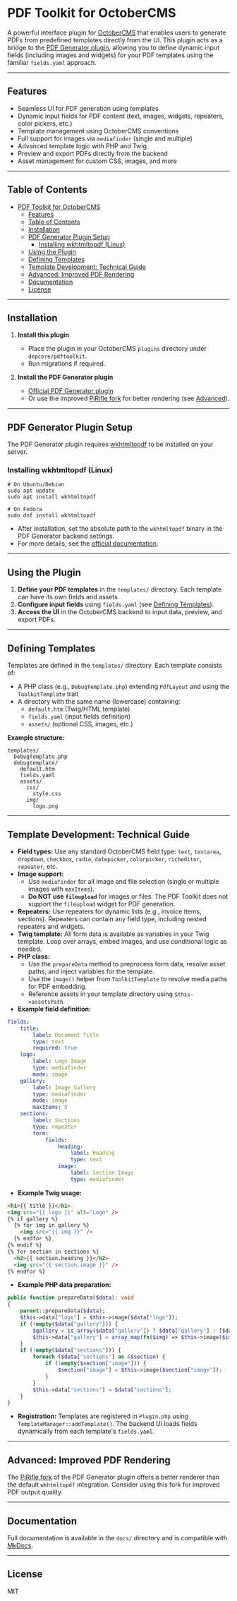 # PDF Toolkit for OctoberCMS

A powerful interface plugin for [OctoberCMS](https://octobercms.com/) that enables users to generate PDFs from predefined templates directly from the UI. This plugin acts as a bridge to the [PDF Generator plugin](https://docs.init.biz/article/pdf-generator), allowing you to define dynamic input fields (including images and widgets) for your PDF templates using the familiar `fields.yaml` approach.

---

## Features
- Seamless UI for PDF generation using templates
- Dynamic input fields for PDF content (text, images, widgets, repeaters, color pickers, etc.)
- Template management using OctoberCMS conventions
- Full support for images via `mediafinder` (single and multiple)
- Advanced template logic with PHP and Twig
- Preview and export PDFs directly from the backend
- Asset management for custom CSS, images, and more

---

## Table of Contents
- [PDF Toolkit for OctoberCMS](#pdf-toolkit-for-octobercms)
  - [Features](#features)
  - [Table of Contents](#table-of-contents)
  - [Installation](#installation)
  - [PDF Generator Plugin Setup](#pdf-generator-plugin-setup)
    - [Installing wkhtmltopdf (Linux)](#installing-wkhtmltopdf-linux)
  - [Using the Plugin](#using-the-plugin)
  - [Defining Templates](#defining-templates)
  - [Template Development: Technical Guide](#template-development-technical-guide)
  - [Advanced: Improved PDF Rendering](#advanced-improved-pdf-rendering)
  - [Documentation](#documentation)
  - [License](#license)

---

## Installation

1. **Install this plugin**
   - Place the plugin in your OctoberCMS `plugins` directory under `depcore/pdftoolkit`.
   - Run migrations if required.

2. **Install the PDF Generator plugin**
   - [Official PDF Generator plugin](https://octobercms.com/plugin/initbiz-pdfgenerator)
   - Or use the improved [PiRifle fork](https://github.com/PiRifle/pdfgenerator-plugin) for better rendering (see [Advanced](#advanced-improved-pdf-rendering)).

---

## PDF Generator Plugin Setup

The PDF Generator plugin requires [wkhtmltopdf](https://wkhtmltopdf.org/) to be installed on your server.

### Installing wkhtmltopdf (Linux)

```fish
# On Ubuntu/Debian
sudo apt update
sudo apt install wkhtmltopdf

# On Fedora
sudo dnf install wkhtmltopdf
```

- After installation, set the absolute path to the `wkhtmltopdf` binary in the PDF Generator backend settings.
- For more details, see the [official documentation](https://docs.init.biz/article/pdf-generator).

---

## Using the Plugin

1. **Define your PDF templates** in the `templates/` directory. Each template can have its own fields and assets.
2. **Configure input fields** using `fields.yaml` (see [Defining Templates](#defining-templates)).
3. **Access the UI** in the OctoberCMS backend to input data, preview, and export PDFs.

---

## Defining Templates

Templates are defined in the `templates/` directory. Each template consists of:
- A PHP class (e.g., `DebugTemplate.php`) extending `PdfLayout` and using the `ToolkitTemplate` trait
- A directory with the same name (lowercase) containing:
  - `default.htm` (Twig/HTML template)
  - `fields.yaml` (input fields definition)
  - `assets/` (optional CSS, images, etc.)

**Example structure:**

```
templates/
  DebugTemplate.php
  debugtemplate/
    default.htm
    fields.yaml
    assets/
      css/
        style.css
      img/
        logo.png
```

---

## Template Development: Technical Guide

- **Field types:** Use any standard OctoberCMS field type: `text`, `textarea`, `dropdown`, `checkbox`, `radio`, `datepicker`, `colorpicker`, `richeditor`, `repeater`, etc.
- **Image support:**
  - Use `mediafinder` for all image and file selection (single or multiple images with `maxItems`).
  - **Do NOT use `fileupload`** for images or files. The PDF Toolkit does not support the `fileupload` widget for PDF generation.
- **Repeaters:** Use repeaters for dynamic lists (e.g., invoice items, sections). Repeaters can contain any field type, including nested repeaters and widgets.
- **Twig template:** All form data is available as variables in your Twig template. Loop over arrays, embed images, and use conditional logic as needed.
- **PHP class:**
  - Use the `prepareData` method to preprocess form data, resolve asset paths, and inject variables for the template.
  - Use the `image()` helper from `ToolkitTemplate` to resolve media paths for PDF embedding.
  - Reference assets in your template directory using `$this->assetsPath`.
- **Example field definition:**

```yaml
fields:
    title:
        label: Document Title
        type: text
        required: true
    logo:
        label: Logo Image
        type: mediafinder
        mode: image
    gallery:
        label: Image Gallery
        type: mediafinder
        mode: image
        maxItems: 5
    sections:
        label: Sections
        type: repeater
        form:
            fields:
                heading:
                    label: Heading
                    type: text
                image:
                    label: Section Image
                    type: mediafinder
```

- **Example Twig usage:**

```html
<h1>{{ title }}</h1>
<img src="{{ logo }}" alt="Logo" />
{% if gallery %}
  {% for img in gallery %}
    <img src="{{ img }}" />
  {% endfor %}
{% endif %}
{% for section in sections %}
  <h2>{{ section.heading }}</h2>
  <img src="{{ section.image }}" />
{% endfor %}
```

- **Example PHP data preparation:**

```php
public function prepareData($data): void
{
    parent::prepareData($data);
    $this->data["logo"] = $this->image($data["logo"]);
    if (!empty($data["gallery"])) {
        $gallery = is_array($data["gallery"]) ? $data["gallery"] : [$data["gallery"]];
        $this->data["gallery"] = array_map(fn($img) => $this->image($img), $gallery);
    }
    if (!empty($data["sections"])) {
        foreach ($data["sections"] as &$section) {
            if (!empty($section["image"])) {
                $section["image"] = $this->image($section["image"]);
            }
        }
        $this->data["sections"] = $data["sections"];
    }
}
```

- **Registration:** Templates are registered in `Plugin.php` using `TemplateManager::addTemplate()`. The backend UI loads fields dynamically from each template's `fields.yaml`.

---

## Advanced: Improved PDF Rendering

The [PiRifle fork](https://github.com/PiRifle/pdfgenerator-plugin) of the PDF Generator plugin offers a better renderer than the default `wkhtmltopdf` integration. Consider using this fork for improved PDF output quality.

---

## Documentation

Full documentation is available in the `docs/` directory and is compatible with [MkDocs](https://www.mkdocs.org/).

---

## License

MIT
